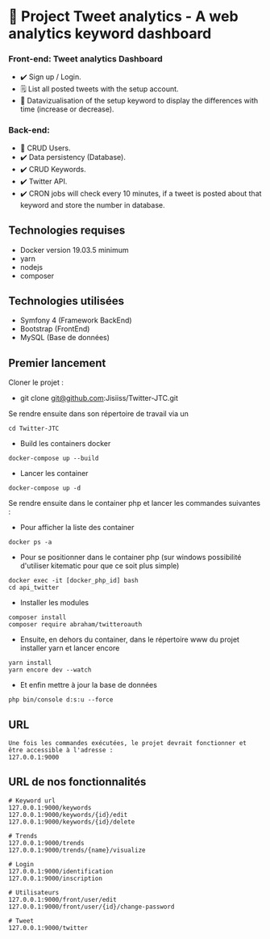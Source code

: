 # :notebook_with_decorative_cover: Project Tweet analytics - A web analytics keyword dashboard 

### Front-end: Tweet analytics Dashboard
- :heavy_check_mark: Sign up / Login.
- :spiral_notepad: List all posted tweets with the setup account.
- :eyes: Datavizualisation of the setup keyword to display the differences with time (increase or decrease).


### Back-end:
- :busts_in_silhouette: CRUD Users.
- :heavy_check_mark: Data persistency (Database).
- :heavy_check_mark: CRUD Keywords.
- :heavy_check_mark: Twitter API.
- :heavy_check_mark: CRON jobs will check every 10 minutes, if a tweet is posted about that keyword and store the number in database. 

## Technologies requises
- Docker version 19.03.5 minimum
- yarn
- nodejs
- composer

## Technologies utilisées
- Symfony 4 (Framework BackEnd)
- Bootstrap (FrontEnd)
- MySQL (Base de données)

## Premier lancement

Cloner le projet :

 - git clone git@github.com:Jisiiss/Twitter-JTC.git


Se rendre ensuite dans son répertoire de travail via un 
```
cd Twitter-JTC 
```

- Build les containers docker
```
docker-compose up --build
```
- Lancer les container
```
docker-compose up -d
```
Se rendre ensuite dans le container php et lancer les commandes
suivantes : 

- Pour afficher la liste des container
```
docker ps -a
```
- Pour se positionner dans le container php (sur windows possibilité d'utiliser kitematic pour que ce soit plus simple)
```
docker exec -it [docker_php_id] bash
cd api_twitter
```
- Installer les modules
```
composer install
composer require abraham/twitteroauth
```
- Ensuite, en dehors du container, dans le répertoire www du projet installer yarn et lancer encore
```
yarn install 
yarn encore dev --watch
```
- Et enfin mettre à jour la base de données
```
php bin/console d:s:u --force
```
## URL
```
Une fois les commandes exécutées, le projet devrait fonctionner et être accessible à l'adresse : 
127.0.0.1:9000
```

## URL de nos fonctionnalités
```
# Keyword url
127.0.0.1:9000/keywords
127.0.0.1:9000/keywords/{id}/edit
127.0.0.1:9000/keywords/{id}/delete

# Trends 
127.0.0.1:9000/trends
127.0.0.1:9000/trends/{name}/visualize

# Login
127.0.0.1:9000/identification
127.0.0.1:9000/inscription

# Utilisateurs 
127.0.0.1:9000/front/user/edit
127.0.0.1:9000/front/user/{id}/change-password

# Tweet
127.0.0.1:9000/twitter
```

